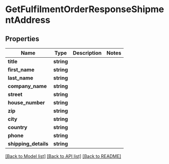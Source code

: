 # GetFulfilmentOrderResponseShipmentAddress

## Properties
Name | Type | Description | Notes
------------ | ------------- | ------------- | -------------
**title** | **string** |  | 
**first_name** | **string** |  | 
**last_name** | **string** |  | 
**company_name** | **string** |  | 
**street** | **string** |  | 
**house_number** | **string** |  | 
**zip** | **string** |  | 
**city** | **string** |  | 
**country** | **string** |  | 
**phone** | **string** |  | 
**shipping_details** | **string** |  | 

[[Back to Model list]](../README.md#documentation-for-models) [[Back to API list]](../README.md#documentation-for-api-endpoints) [[Back to README]](../README.md)


